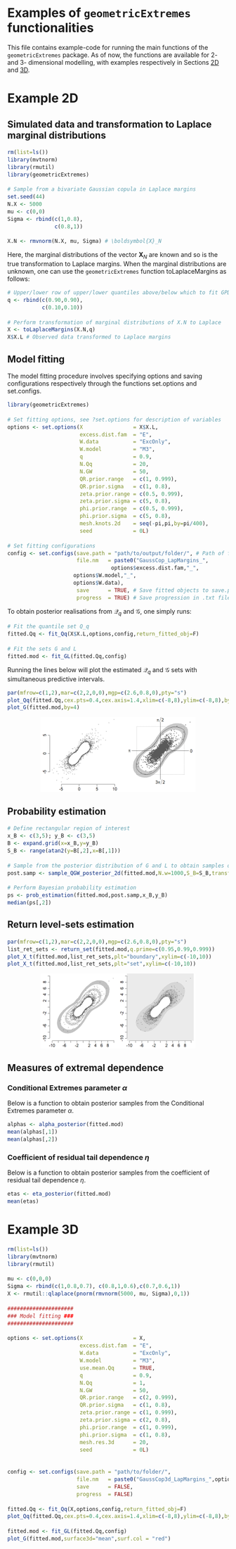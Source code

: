 # Examples of $`\texttt{geometricExtremes}`$ functionalities

This file contains example-code for running the main functions of the $`\texttt{geometricExtremes}`$ package. As of now, the functions are available for 2- and 3- dimensional modelling, with examples respectively in Sections [2D](#2d) and [3D](#3d).

<a id="2d"></a>
# Example 2D

## Simulated data and transformation to Laplace marginal distributions

``` r
rm(list=ls())
library(mvtnorm)
library(rmutil)
library(geometricExtremes)

# Sample from a bivariate Gaussian copula in Laplace margins
set.seed(44)
N.X <- 5000
mu <- c(0,0)
Sigma <- rbind(c(1,0.8),
               c(0.8,1))

X.N <- rmvnorm(N.X, mu, Sigma) # \boldsymbol{X}_N
``` 

Here, the marginal distributions of the vector $`\boldsymbol{X}_N`$ are known and so is the true transformation to Laplace margins. When the marginal distributions are unknown, one can use the $`\texttt{geometricExtremes}`$ function toLaplaceMargins as follows:

``` r
# Upper/lower row of upper/lower quantiles above/below which to fit GPD tails
q <- rbind(c(0.90,0.90),
           c(0.10,0.10))

# Perform transformation of marginal distributions of X.N to Laplace
X <- toLaplaceMargins(X.N,q)
X$X.L # Observed data transformed to Laplace margins
```

## Model fitting

The model fitting procedure involves specifying options and saving configurations respectively through the functions set.options and set.configs.

``` r 
library(geometricExtremes)

# Set fitting options, see ?set.options for description of variables
options <- set.options(X                = X$X.L,
                       excess.dist.fam  = "E",
                       W.data           = "ExcOnly",
                       W.model          = "M3",
                       q                = 0.9, 
                       N.Qq             = 20,
                       N.GW             = 50,
                       QR.prior.range   = c(1, 0.999),
                       QR.prior.sigma   = c(1, 0.8),
                       zeta.prior.range = c(0.5, 0.999),
                       zeta.prior.sigma = c(5, 0.8),
                       phi.prior.range  = c(0.5, 0.999),
                       phi.prior.sigma  = c(5, 0.8),
                       mesh.knots.2d    = seq(-pi,pi,by=pi/400),
                       seed             = 0L)

# Set fitting configurations
config <- set.configs(save.path = "path/to/output/folder/", # Path of folder to save fitted objects if save == T
                      file.nm   = paste0("GaussCop_LapMargins_",
		                         options$excess.dist.fam,"_",
					 options$W.model,"_",
					 options$W.data),
                      save      = TRUE, # Save fitted objects to save.path if save == T
                      progress  = TRUE) # Save progression in .txt file in save.path if progress == T
```
To obtain posterior realisations from $`\mathcal{Q}_q`$ and $`\mathcal{G}`$, one simply runs:

``` r
# Fit the quantile set Q_q
fitted.Qq <- fit_Qq(X$X.L,options,config,return_fitted_obj=F)

# Fit the sets G and L
fitted.mod <- fit_GL(fitted.Qq,config)
```
Running the lines below will plot the estimated $`\mathcal{Q}_q`$ and $`\mathcal{G}`$ sets with simultaneous predictive intervals.

``` r
par(mfrow=c(1,2),mar=c(2,2,0,0),mgp=c(2.6,0.8,0),pty="s")
plot_Qq(fitted.Qq,cex.pts=0.4,cex.axis=1.4,xlim=c(-8,8),ylim=c(-8,8),by=4)
plot_G(fitted.mod,by=4)
```

<p align="center"><img src="/figures/Plot_Qq_G.png" width="70%" height="70%"/> </p>

## Probability estimation

``` r
# Define rectangular region of interest
x_B <- c(3,5); y_B <- c(3,5)
B <- expand.grid(x=x_B,y=y_B)
S_B <- range(atan2(y=B[,2],x=B[,1]))

# Sample from the posterior distribution of G and L to obtain samples on S_B
post.samp <- sample_QGW_posterior_2d(fitted.mod,N.w=1000,S_B=S_B,transf.G=F)

# Perform Bayesian probability estimation
ps <- prob_estimation(fitted.mod,post.samp,x_B,y_B)
median(ps[,2])
```

## Return level-sets estimation

``` r
par(mfrow=c(1,2),mar=c(2,2,0,0),mgp=c(2.6,0.8,0),pty="s")
list_ret_sets <- return_set(fitted.mod,q.prime=c(0.95,0.99,0.999))
plot_X_t(fitted.mod,list_ret_sets,plt="boundary",xylim=c(-10,10))
plot_X_t(fitted.mod,list_ret_sets,plt="set",xylim=c(-10,10))
```

<p align="center"><img src="/figures/Ret_sets.png" width="70%" height="70%"/> </p>


## Measures of extremal dependence

### Conditional Extremes parameter $`\alpha`$

Below is a function to obtain posterior samples from the Conditional Extremes parameter $`\alpha`$.

``` r
alphas <- alpha_posterior(fitted.mod)
mean(alphas[,1])
mean(alphas[,2])
```

### Coefficient of residual tail dependence $`\eta`$

Below is a function to obtain posterior samples from the coefficient of residual tail dependence $`\eta`$.

``` r
etas <- eta_posterior(fitted.mod)
mean(etas)
```

<a id="3d"></a>

# Example 3D
``` r
rm(list=ls())
library(mvtnorm)
library(rmutil)

mu <- c(0,0,0)
Sigma <- rbind(c(1,0.8,0.7), c(0.8,1,0.6),c(0.7,0.6,1))
X <- rmutil::qlaplace(pnorm(rmvnorm(5000, mu, Sigma),0,1))

#####################
### Model fitting ###
#####################

options <- set.options(X                = X,               
                       excess.dist.fam  = "E",       
                       W.data           = "ExcOnly",                
                       W.model          = "M3",    
                       use.mean.Qq      = TRUE,             
                       q                = 0.9,              
                       N.Qq             = 1,
                       N.GW             = 50,
                       QR.prior.range   = c(2, 0.999),
                       QR.prior.sigma   = c(1, 0.8),
                       zeta.prior.range = c(1, 0.999),
                       zeta.prior.sigma = c(2, 0.8),
                       phi.prior.range  = c(1, 0.999),
                       phi.prior.sigma  = c(1, 0.8),
                       mesh.res.3d      = 20,
                       seed             = 0L)


config <- set.configs(save.path = "path/to/folder/",
                      file.nm   = paste0("GaussCop3d_LapMargins_",options$excess.dist.fam,"_",options$W.model,"_",options$W.data),
                      save      = FALSE,
                      progress  = FALSE)

fitted.Qq <- fit_Qq(X,options,config,return_fitted_obj=F)
plot_Qq(fitted.Qq,cex.pts=0.4,cex.axis=1.4,xlim=c(-8,8),ylim=c(-8,8),by=4)

fitted.mod <- fit_GL(fitted.Qq,config)
plot_G(fitted.mod,surface3d="mean",surf.col = "red")
```

